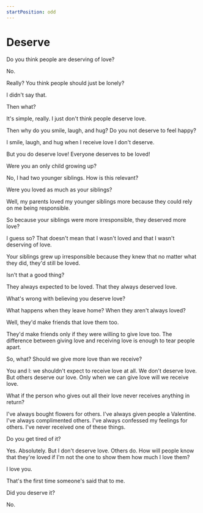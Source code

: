 ```yaml
---
startPosition: odd
---
```


# Deserve

Do you think people are deserving of love?

No.

Really? You think people should just be lonely?

I didn't say that.

Then what?

It's simple, really. I just don't think people deserve love.

Then why do you smile, laugh, and hug? Do you not deserve to feel happy?

I smile, laugh, and hug when I receive love I don't deserve.

But you do deserve love! Everyone deserves to be loved!

Were you an only child growing up?

No, I had two younger siblings. How is this relevant?

Were you loved as much as your siblings?

Well, my parents loved my younger siblings more because they could rely on me being responsible.

So because your siblings were more irresponsible, they deserved more love?

I guess so? That doesn't mean that I wasn't loved and that I wasn't deserving of love.

Your siblings grew up irresponsible because they knew that no matter what they did, they'd still be loved.

Isn't that a good thing?

They always expected to be loved. That they always deserved love.

What's wrong with believing you deserve love?

What happens when they leave home? When they aren't always loved?

Well, they'd make friends that love them too.

They'd make friends only if they were willing to give love too. The difference between giving love and receiving love is enough to tear people apart.

So, what? Should we give more love than we receive?

You and I: we shouldn't expect to receive love at all. We don't deserve love. But others deserve our love. Only when we can give love will we receive love.

What if the person who gives out all their love never receives anything in return?

I've always bought flowers for others. I've always given people a Valentine. I've always complimented others. I've always confessed my feelings for others. I've never received one of these things.

Do you get tired of it?

Yes. Absolutely. But I don't deserve love. Others do. How will people know that they're loved if I'm not the one to show them how much I love them?

I love you.

That's the first time someone's said that to me.

Did you deserve it?

No.
